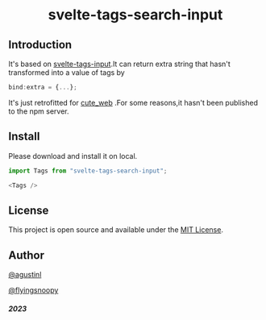 <h1 align="center">
    svelte-tags-search-input
</h1>



## Introduction

It's based on [svelte-tags-input](https://github.com/agustinl/svelte-tags-input).It can return extra string that hasn't transformed into a value of tags by 

```js
bind:extra = {...}; 
```

It's just retrofitted for [cute_web](https://github.com/nyansite/cute_web) .For some reasons,it hasn't been published to the npm server.

## Install

Please download and install it on local.

```javascript
import Tags from "svelte-tags-search-input";

<Tags />
```

## License

This project is open source and available under the [MIT License](LICENSE).

## Author

[@agustinl](https://twitter.com/agustinlautaro)

[@flyingsnoopy](https://github.com/flyingsnoopy)

##### 2023
